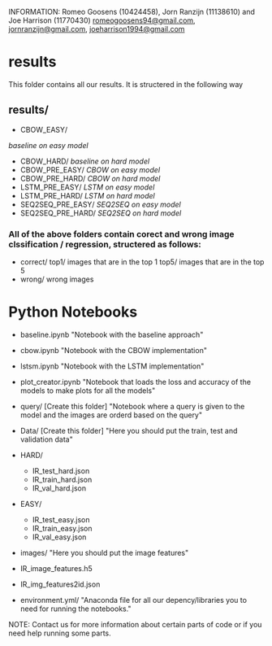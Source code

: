INFORMATION:
Romeo Goosens (10424458), Jorn Ranzijn (11138610) and Joe Harrison (11770430)
romeogoosens94@gmail.com, jornranzijn@gmail.com, joeharrison1994@gmail.com

# results
This folder contains all our results. It is structered in the following way
## results/
- CBOW_EASY/ 

*baseline on easy model*

- CBOW_HARD/
*baseline on hard model*
- CBOW_PRE_EASY/
*CBOW on easy model*
- CBOW_PRE_HARD/
*CBOW on hard model*
- LSTM_PRE_EASY/
*LSTM on easy model*
- LSTM_PRE_HARD/
*LSTM on hard model*
- SEQ2SEQ_PRE_EASY/
*SEQ2SEQ on easy model*
- SEQ2SEQ_PRE_HARD/
*SEQ2SEQ on hard model*

### All of the above folders contain corect and wrong image clssification / regression, structered as follows:
- correct/
top1/ images that are in the top 1
top5/ images that are in the top 5
- wrong/
    wrong images 

# Python Notebooks
- baseline.ipynb
"Notebook with the baseline approach"

- cbow.ipynb
"Notebook with the CBOW implementation"

- lstsm.ipynb
"Notebook with the LSTM implementation"

- plot_creator.ipynb 
"Notebook that loads the loss and accuracy of the models to make plots for all the models"

- query/ [Create this folder]
"Notebook where a query is given to the model and the images are orderd based on the query"

- Data/ [Create this folder]
"Here you should put the train, test and validation data"

- HARD/
    - IR_test_hard.json
    - IR_train_hard.json
    - IR_val_hard.json
- EASY/
    - IR_test_easy.json
    - IR_train_easy.json
    - IR_val_easy.json

- images/
"Here you should put the image features" 
- IR_image_features.h5
- IR_img_features2id.json

- environment.yml/
"Anaconda file for all our depency/libraries you to need for running the notebooks."


NOTE:
Contact us for more information about certain parts of code or if you need help running some parts.
